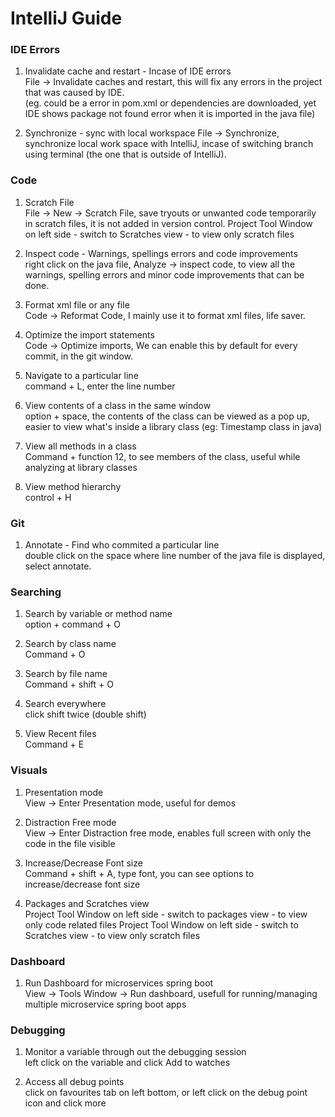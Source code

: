 # IntelliJ Guide

### IDE Errors

1. Invalidate cache and restart - Incase of IDE errors  
File -> Invalidate caches and restart, this will fix any errors in the project that was caused by IDE.  
(eg. could be a error in pom.xml or dependencies are downloaded, yet IDE shows package not found error when it is imported in the java file)

2. Synchronize - sync with local workspace
File -> Synchronize, synchronize local work space with IntelliJ, incase of switching branch using terminal (the one that is outside of IntelliJ).


### Code

1. Scratch File  
File -> New -> Scratch File, save tryouts or unwanted code temporarily in scratch files, it is not added in version control.
Project Tool Window on left side - switch to Scratches view - to view only scratch files

2. Inspect code - Warnings, spellings errors and code improvements  
right click on the java file, Analyze -> inspect code, to view all the warnings, spelling errors and minor code improvements that can be done.

3. Format xml file or any file  
Code -> Reformat Code, I mainly use it to format xml files, life saver.

4. Optimize the import statements  
Code -> Optimize imports, We can enable this by default for every commit, in the git window. 

5. Navigate to a particular line  
command + L, enter the line number

6. View contents of a class in the same window  
option + space, the contents of the class can be viewed as a pop up, easier to view what's inside a library class (eg: Timestamp class in java)

7. View all methods in a class  
Command + function 12, to see members of the class, useful while analyzing at library classes

8. View method hierarchy  
control + H


### Git

1. Annotate - Find who commited a particular line  
double click on the space where line number of the java file is displayed, select annotate.


### Searching

1. Search by variable or method name  
option + command + O

2. Search by class name  
Command + O

3. Search by file name  
Command + shift + O

4. Search everywhere  
click shift twice (double shift)

5. View Recent files  
Command + E


### Visuals

1. Presentation mode    
View -> Enter Presentation mode, useful for demos

2. Distraction Free mode     
View -> Enter Distraction free mode, enables full screen with only the code in the file visible

3. Increase/Decrease Font size    
Command + shift + A, type font, you can see options to increase/decrease font size

4. Packages and Scratches view  
Project Tool Window on left side - switch to packages view - to view only code related files
Project Tool Window on left side - switch to Scratches view - to view only scratch files


### Dashboard

1. Run Dashboard for microservices spring boot  
View -> Tools Window -> Run dashboard, usefull for running/managing multiple microservice spring boot apps


### Debugging

1. Monitor a variable through out the debugging session  
left click on the variable and click Add to watches

2. Access all debug points  
click on favourites tab on left bottom, or left click on the debug point icon and click more 
